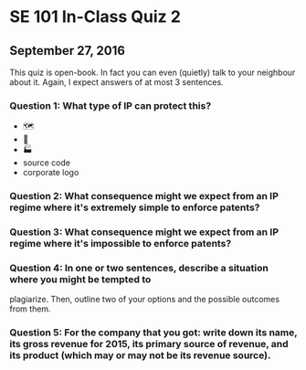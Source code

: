 # SE 101 In-Class Quiz 2
## September 27, 2016

This quiz is open-book. In fact you can even (quietly) talk to your neighbour about it. Again, I expect answers of at most 3 sentences.

### Question 1: What type of IP can protect this?

* 🗺
* 📖
* 🏭
* source code
* corporate logo

### Question 2: What consequence might we expect from an IP regime where it's extremely simple to enforce patents?

### Question 3: What consequence might we expect from an IP regime where it's impossible to enforce patents?

### Question 4: In one or two sentences, describe a situation where you might be tempted to 
plagiarize. Then, outline two of your options and the possible outcomes from them.

### Question 5: For the company that you got: write down its name, its gross revenue for 2015, its primary source of revenue, and its product (which may or may not be its revenue source).


